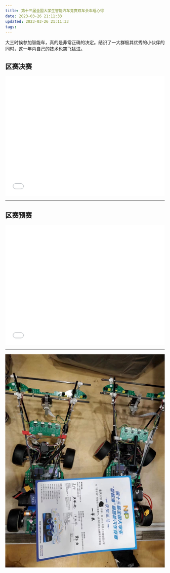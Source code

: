 ```yaml
---
title: 第十三届全国大学生智能汽车竞赛双车会车组心得
date: 2023-03-26 21:11:33
updated: 2023-03-26 21:11:33
tags:
---
```


大三时候参加智能车，真的是非常正确的决定。结识了一大群极其优秀的小伙伴的同时，这一年内自己的技术也突飞猛进。

## 区赛决赛
<div style="position: relative; width: 100%; height: 0; padding-bottom: 75%;"><iframe 
src="//player.bilibili.com/player.html?aid=781677225&bvid=BV1224y17754&cid=1071942468&page=1&autoplay=false" 
scrolling="no" border="0" frameborder="no" framespacing="0" allowfullscreen="true" 
style="position: absolute; width: 100%; height: 100%; left: 0; top: 0;"> </iframe></div>
<!-- more -->

----------------------------

## 区赛预赛
<div style="position: relative; width: 100%; height: 0; padding-bottom: 75%;"><iframe 
src="//player.bilibili.com/player.html?aid=781677225&bvid=BV1224y17754&cid=1071943376&page=2&autoplay=false"
scrolling="no" border="0" frameborder="no" framespacing="0" allowfullscreen="true" 
style="position: absolute; width: 100%; height: 100%; left: 0; top: 0;"> </iframe></div>

----------------------------

![](./第十三届全国大学生智能汽车竞赛双车会车组心得/award.jpg)
